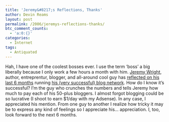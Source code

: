 ```yaml
---
title: 'Jeremy&#8217;s Reflections, Thanks'
author: Devin Reams
layout: post
permalink: /2006/jeremys-reflections-thanks/
btc_comment_counts:
  - 'a:0:{}'
categories:
  - Internet
tags:
  - Antiquated
---
```

Hah, I have one of the coolest bosses ever. I use the term &#8216;boss&#8217; a big liberally because I only work a few hours a month with him. [Jeremy Wright][1], author, entreprentur, blogger, and all-around cool guy has [reflected on his last 6 months][2] running [his (very successful) blog network][3]. How do I know it&#8217;s successful? I&#8217;m the guy who crunches the numbers and tells Jeremy how much to pay each of his 50-plus bloggers. I almost forgot blogging could be so lucrative (I shoot to earn $1/day with my Adsense). In any case, I appreciated his mention. From one guy to another I realize how tricky it may be to express any kind of feelings so I appreciate his&#8230; appreciation. I, too, look forward to the next 6 months.

 [1]: http://www.ensight.org/
 [2]: http://www.pheedo.com/click.phdo?i=1bce6807f935bdde261c66866719a9bd
 [3]: http://www.b5media.com/